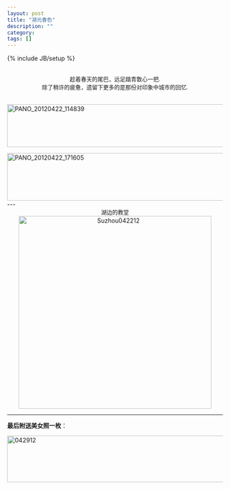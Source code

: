 ```yaml
---
layout: post
title: "湖光春色"
description: ""
category: 
tags: []
---
```

{% include JB/setup %}

<center>
<font size="2" face="微软雅黑">
<br>趁着春天的尾巴，远足踏青散心一把.</br>	
除了稍许的疲惫，遗留下更多的是那份对印象中城市的回忆.
</font>
</center>
</br>

<a href="http://www.flickr.com/photos/60768666@N03/7120326873/" title="Pic_2"><img src="http://farm8.staticflickr.com/7275/7120326873_04a4fd9103_c.jpg" width="640" height="100" alt="PANO_20120422_114839"></a>	

<img src="http://farm9.staticflickr.com/8007/6972679568_3e38c4648d_z.jpg" width="640" height="111" alt="PANO_20120422_171605">	
---
<center>
<font size="2" face="微软雅黑">
湖边的教堂
</font>
</center>
<center>
	<img src="http://farm8.staticflickr.com/7218/7118720461_1da32bc44f.jpg" width="450" height="450" alt="Suzhou042212">
</center>

---
**最后附送美女照一枚**：

<a href="http://www.flickr.com/photos/60768666@N03/7126959389/" title="Pic_5"><img src="http://farm8.staticflickr.com/7177/7126959389_f7cb3d39db_z.jpg" width="640" height="109" alt="042912"></a>

